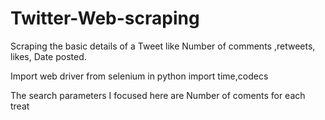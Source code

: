 # Twitter-Web-scraping
Scraping the basic details of a Tweet like Number of comments ,retweets, likes, Date  posted.


Import web driver from selenium in python
import time,codecs


The search parameters I focused here are 
Number of coments for each treat
